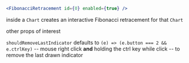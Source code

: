 ```jsx
<FibonacciRetracement id={0} enabled={true} />
```

inside a `Chart` creates an interactive Fibonacci retracement for that `Chart`

other props of interest

`shouldRemoveLastIndicator` defaults to `(e) => (e.button === 2 && e.ctrlKey)` -- mouse right click **and** holding the ctrl key while click -- to remove the last drawn indicator

